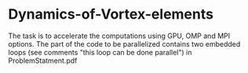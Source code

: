 # Dynamics-of-Vortex-elements

The task is to accelerate the computations using GPU, OMP and MPI options. The part of the code to be parallelized contains two embedded loops (see comments "this loop can be done parallel") in ProblemStatment.pdf
